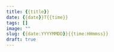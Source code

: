 ```yaml
---
title: {{title}}
date: {{date}}T{{time}}
tags: []
image: ""
slug: {{date:YYYYMMDD}}{{time:HHmmss}}
draft: true
---
```

